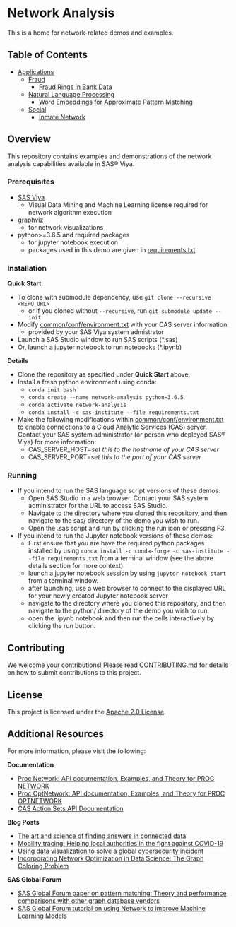 # Network Analysis

This is a home for network-related demos and examples.

## Table of Contents

- [Applications](applications/)
    -  [Fraud](applications/fraud)
        - [Fraud Rings in Bank Data](applications/fraud/fraud-rings-in-bank-data)
    -  [Natural Language Processing](applications/natural-language-processing)
        - [Word Embeddings for Approximate Pattern Matching](applications/natural-language-processing/word-embeddings-for-approximate-pattern-matching)
    -  [Social](applications/social)
        - [Inmate Network](applications/social/inmate-network)

## Overview

This repository contains examples and demonstrations of the network analysis capabilities available in SAS® Viya.

### Prerequisites

- [SAS Viya](https://www.sas.com/en_us/software/viya.html)
   - Visual Data Mining and Machine Learning license required for network algorithm execution
- [graphviz](https://www.graphviz.org/)
   - for network visualizations
- python>=3.6.5 and required packages
   - for jupyter notebook execution
   - packages used in this demo are given in [requirements.txt](requirements.txt)

### Installation

**Quick Start**.
- To clone with submodule dependency, use `git clone --recursive <REPO_URL>`
   - or if you cloned without `--recursive`, run `git submodule update --init`
- Modify [common/conf/environment.txt](common/conf/environment.txt) with your CAS server information
   - provided by your SAS Viya system admistrator
- Launch a SAS Studio window to run SAS scripts (*.sas)
- Or, launch a jupyter notebook to run notebooks (*.ipynb)

**Details**
- Clone the repository as specified under **Quick Start** above.
- Install a fresh python environment using conda:
   - `conda init bash`
   - `conda create --name network-analysis python=3.6.5`
   - `conda activate network-analysis`
   - `conda install -c sas-institute --file requirements.txt`
- Make the following modifications within [common/conf/environment.txt](common/conf/environment.txt) to enable connections to a Cloud Analytic Services (CAS) server. Contact your SAS system administrator (or person who deployed SAS® Viya) for more information:
   - CAS_SERVER_HOST=<i>set this to the hostname of your CAS server</i>
   - CAS_SERVER_PORT=<i>set this to the port of your CAS server</i>

### Running

- If you intend to run the SAS language script versions of these demos:
   - Open SAS Studio in a web browser. Contact your SAS system administrator for the URL to access SAS Studio.
   - Navigate to the directory where you cloned this repository, and then navigate to the sas/ directory of the demo you wish to run.
   - Open the .sas script and run by clicking the run icon or pressing F3.
- If you intend to run the Jupyter notebook versions of these demos:
   - First ensure that you are have the required python packages installed by using `conda install -c conda-forge -c sas-institute --file requirements.txt` from a terminal window (see the above details section for more context).
   - launch a jupyter notebook session by using `jupyter notebook start` from a terminal window.
   - after launching, use a web browser to connect to the displayed URL for your newly created Jupyter notebook server
   - navigate to the directory where you cloned this repository, and then navigate to the python/ directory of the demo you wish to run.
   - open the .ipynb notebook and then run the cells interactively by clicking the run button.

## Contributing

We welcome your contributions! Please read [CONTRIBUTING.md](CONTRIBUTING.md) for details on how to submit contributions to this project. 

## License

This project is licensed under the [Apache 2.0 License](LICENSE).

## Additional Resources

For more information, please visit the following:

**Documentation**
* [Proc Network: API documentation, Examples, and Theory for PROC NETWORK](https://go.documentation.sas.com/?cdcId=pgmsascdc&cdcVersion=default&docsetId=casmlnetwork&docsetTarget=titlepage.htm&locale=en)
* [Proc OptNetwork: API documentation, Examples, and Theory for PROC OPTNETWORK](https://go.documentation.sas.com/?cdcId=pgmsascdc&cdcVersion=default&docsetId=casnopt&docsetTarget=titlepage.htm&locale=en)
* [CAS Action Sets API Documentation](https://go.documentation.sas.com/?cdcId=pgmsascdc&cdcVersion=default&docsetId=allprodsactions&docsetTarget=actionSetsByName.htm&locale=en)

**Blog Posts**
* [The art and science of finding answers in connected data](https://blogs.sas.com/content/subconsciousmusings/2020/11/30/the-art-and-science-of-working-with-in-connected-data/)
* [Mobility tracing: Helping local authorities in the fight against COVID-19](https://blogs.sas.com/content/sascom/2020/07/08/mobility-tracing-helping-local-authorities-in-the-fight-against-covid-19/)
* [Using data visualization to solve a global cybersecurity incident](https://blogs.sas.com/content/subconsciousmusings/2020/12/03/using-data-visualization-to-solve-a-global-cybersecurity-incident/)
* [Incorporating Network Optimization in Data Science: The Graph Coloring Problem](https://www.linkedin.com/pulse/incorporating-network-optimization-data-science-graph-jay-laramore/)

**SAS Global Forum**
* [SAS Global Forum paper on pattern matching: Theory and performance comparisons with other graph database vendors](https://www.sas.com/content/dam/SAS/support/en/sas-global-forum-proceedings/2019/3353-2019.pdf)
* [SAS Global Forum tutorial on using Network to improve Machine Learning Models](https://youtu.be/dStT9Au2bN0)
